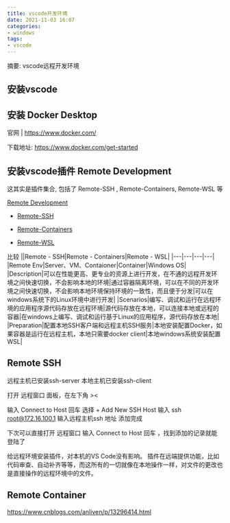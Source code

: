 ```yaml
---
title: vscode开发环境
date: 2021-11-03 16:07
categories:
- windows
tags:
- vscode
---
```

  
  
摘要: vscode远程开发环境
<!-- more -->


## 安装vscode


## 安装 Docker Desktop

官网 | https://www.docker.com/

下载地址: https://www.docker.com/get-started


## 安装vscode插件 Remote Development

这其实是插件集合, 包括了 Remote-SSH , Remote-Containers, Remote-WSL 等

[Remote Development](https://marketplace.visualstudio.com/items?itemName=ms-vscode-remote.vscode-remote-extensionpack)

- [Remote-SSH](https://marketplace.visualstudio.com/items?itemName=ms-vscode-remote.remote-ssh)

- [Remote-Containers](https://marketplace.visualstudio.com/items?itemName=ms-vscode-remote.remote-containers)

- [Remote-WSL](https://marketplace.visualstudio.com/items?itemName=ms-vscode-remote.remote-wsl)


比较
||Remote - SSH|Remote - Containers|Remote - WSL| 
|---|---|---|---|
|Remote Env|Server、VM、Contaioner|Container|Windows OS| 
|Description|可以在性能更高、更专业的资源上进行开发，在不通的远程开发环境之间快速切换，不会影响本地的环境|通过容器隔离环境，可以在不同的开发环境之间快速切换，不会影响本地环境保持环境的一致性，而且便于分发|可以在windows系统下的Linux环境中进行开发|
|Scenarios|编写、调试和运行在远程环境的应用程序源代码存放在远程环境|源代码存放在本地，可以连接本地或远程的容器|在windows上编写、调试和运行基于Linux的应用程序，源代码存放在本地|
|Preparation|配置本地SSH客户端和远程主机SSH服务|本地安装配置Docker，如果容器是运行在远程主机，本地只需要docker client|本地windows系统安装配置WSL|



## Remote SSH 
远程主机已安装ssh-server
本地主机已安装ssh-client

打开 远程窗口 面板，在左下角 >\<

输入 Connect to Host 回车 
选择 + Add New SSH Host 
输入 ssh root@172.16.100.1   输入远程主机ssh 地址
添加完成

下次可以直接打开 远程窗口 输入 Connect to Host 回车 ，找到添加的记录就能登陆了



给远程环境安装插件，对本机的VS Code没有影响。
插件在远端提供功能，比如代码审查、自动补齐等等，而这所有的一切就像在本地操作一样，对文件的更改也是直接操作的远程环境中的文件。

## Remote Container

https://www.cnblogs.com/anliven/p/13296414.html

